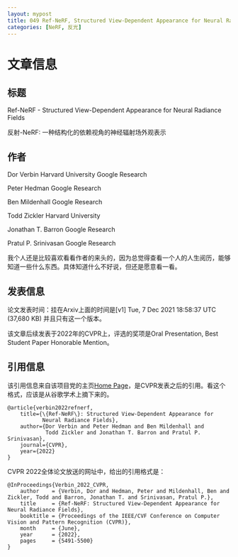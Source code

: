 ```yaml
---
layout: mypost
title: 049 Ref-NeRF, Structured View-Dependent Appearance for Neural Radiance Fields
categories: [NeRF, 反光]
---
```



# 文章信息

## 标题

Ref-NeRF - Structured View-Dependent Appearance for Neural Radiance Fields

反射-NeRF: 一种结构化的依赖视角的神经辐射场外观表示

## 作者

Dor Verbin
Harvard University
Google Research

Peter Hedman
Google Research

Ben Mildenhall
Google Research

Todd Zickler
Harvard University

Jonathan T. Barron
Google Research

Pratul P. Srinivasan
Google Research

我个人还是比较喜欢看看作者的来头的，因为总觉得查看一个人的人生阅历，能够知道一些什么东西。具体知道什么不好说，但还是愿意看一看。


## 发表信息

论文发表时间：挂在Arxiv上面的时间是[v1] Tue, 7 Dec 2021 18:58:37 UTC (37,680 KB)
并且只有这一个版本。

该文章后续发表于2022年的CVPR上，评选的奖项是Oral Presentation, Best Student Paper Honorable Mention。

## 引用信息

该引用信息来自该项目党的主页[Home Page](https://dorverbin.github.io/refnerf/)，是CVPR发表之后的引用。看这个格式，应该是从谷歌学术上摘下来的。

```
@article{verbin2022refnerf,
    title={\{Ref-NeRF\}: Structured View-Dependent Appearance for
           Neural Radiance Fields},
    author={Dor Verbin and Peter Hedman and Ben Mildenhall and
            Todd Zickler and Jonathan T. Barron and Pratul P. Srinivasan},
    journal={CVPR},
    year={2022}
}
```

CVPR 2022全体论文放送的网址[]()中，给出的引用格式是：

```
@InProceedings{Verbin_2022_CVPR,
    author    = {Verbin, Dor and Hedman, Peter and Mildenhall, Ben and Zickler, Todd and Barron, Jonathan T. and Srinivasan, Pratul P.},
    title     = {Ref-NeRF: Structured View-Dependent Appearance for Neural Radiance Fields},
    booktitle = {Proceedings of the IEEE/CVF Conference on Computer Vision and Pattern Recognition (CVPR)},
    month     = {June},
    year      = {2022},
    pages     = {5491-5500}
}
```
